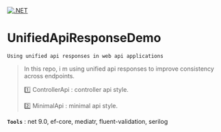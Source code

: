 [![.NET](https://github.com/aimenux/UnifiedApiResponseDemo/actions/workflows/ci.yml/badge.svg)](https://github.com/aimenux/UnifiedApiResponseDemo/actions/workflows/ci.yml)

# UnifiedApiResponseDemo
```
Using unified api responses in web api applications
```

> In this repo, i m using unified api responses to improve consistency across endpoints.
>
> :one: ControllerApi : controller api style.
>
> :two: MinimalApi : minimal api style.
> 
> 
**`Tools`** : net 9.0, ef-core, mediatr, fluent-validation, serilog
